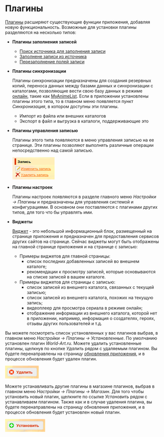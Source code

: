 # Плагины

[Плагины](http://ru.wikipedia.org/wiki/Плагин) расширяют существующие функции приложения, добавляя новую
функциональность. Возможные для установки плагины разделяются на несколько типов:

- **Плагины заполнения записей**
    - [Поиск источника для заполнения записи](/ru/user/item/add/search.md)
    - [Заполнене записи из источника](/ru/user/item/add/fill.md)
    - [Перезаполнение полей записи](/ru/user/item/refill.md)
- **Плагины синхронизации**

    Плагины синхронизации предназначены для создания резервных копий, переноса данных между базами данных и
    синхронизации с каталогами, позволяющие вести свою базу данных в режиме
    [онлайн](http://ru.wikipedia.org/wiki/Онлайн), такие как [MyAnimeList](http://myanimelist.net/). Если в приложении
    установлены плагины этого типа, то в главном меню появляется пункт *Синхронизация*, в котором доступны эти плагины.

    - Импорт из файла или внешних каталогов
    - Экспорт в файл и выгрузка в каталоги, поддерживающие это
- **Плагины управления записью**

    Плагины этого типа появляются в меню управления записью на ее странице. Эти плагины позволяют выполнять различные
    операции непосредственно над самой записью.

    ![Управление записью](https://raw.githubusercontent.com/anime-db/anime-db-docs/master/images/ru/item/menu.jpg)

- **Плагины настроек**

    Плагины настроек появляются в разделе главного меню *Настройки -> Плагины* и предназначены для управления системой
    и конфигурациями. В основном они поставляются с плагинами других типов, для того что бы управлять ими.

- **Виджеты**

    [Виджет](http://ru.wikipedia.org/wiki/Элемент_интерфейса) - это небольшой информационный блок, размещенный на
    странице приложения и предназначен для предоставления сервисов других сайтов на странице. Сейчас виджеты могут быть
    отображены на главной странице приложения и на странице с записью:

    - Примеры виджетов для главной страницы:
        - список последних добавленных записей во внешнем каталоге;
        - рекомендации к просмотру записей, которые основываются на списке записей в вашем каталоге.
    - Примеры виджетов для страницы с записью:
        - список записей из внешнего каталога, связанных с текущей записью;
        - список записей из внешнего каталога, похожих на текущую запись;
        - видеоплеер для просмотра сериала в режиме онлайн;
        - отображение информации из внешнего каталога, которой нет в приложении, например, информация о создателях,
        героях, отзывы других пользователей и т.д.

Вы можете посмотреть список установленных у вас плагинов выбрав, в главном меню *Настройки -> Плагины -> Установленные*.
По умолчанию установлен плагин *World-Art.ru*. Можете удалить установленные плагины, щелкнув по кнопке *Удалить*
рядом с удаляемым плагином. Вы будете перенаправлены на страницу [обновления приложения](/ru/user/general/update.md), и
в процессе обновления будет удален плагин.

![Удаление плагина](https://raw.githubusercontent.com/anime-db/anime-db-docs/master/images/ru/general/plugin_delete.jpg)

Можете устанавливать другие плагины в магазине плагинов, выбрав в главном меню *Настройки -> Плагины -> Магазин*.
Для того чтобы установить новый плагин, щелкните по ссылке *Установить* рядом с устанавливаем плагином. Также как и в
случае удаления плагина, вы будете перенаправлены на страницу обновления приложения, и в процессе обновления будет
установлен новый плагин.

![Устанавить плагин](https://raw.githubusercontent.com/anime-db/anime-db-docs/master/images/ru/general/plugin_install.jpg)